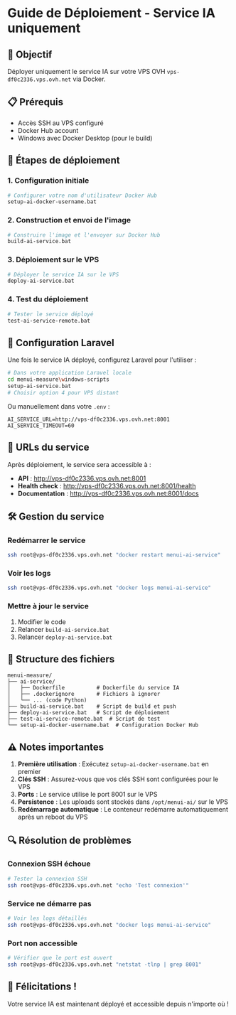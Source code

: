# Guide de Déploiement - Service IA uniquement

## 🎯 Objectif
Déployer uniquement le service IA sur votre VPS OVH `vps-df0c2336.vps.ovh.net` via Docker.

## 📋 Prérequis
- Accès SSH au VPS configuré
- Docker Hub account
- Windows avec Docker Desktop (pour le build)

## 🚀 Étapes de déploiement

### 1. Configuration initiale
```bash
# Configurer votre nom d'utilisateur Docker Hub
setup-ai-docker-username.bat
```

### 2. Construction et envoi de l'image
```bash
# Construire l'image et l'envoyer sur Docker Hub
build-ai-service.bat
```

### 3. Déploiement sur le VPS
```bash
# Déployer le service IA sur le VPS
deploy-ai-service.bat
```

### 4. Test du déploiement
```bash
# Tester le service déployé
test-ai-service-remote.bat
```

## 🔧 Configuration Laravel

Une fois le service IA déployé, configurez Laravel pour l'utiliser :

```bash
# Dans votre application Laravel locale
cd menui-measure\windows-scripts
setup-ai-service.bat
# Choisir option 4 pour VPS distant
```

Ou manuellement dans votre `.env` :
```env
AI_SERVICE_URL=http://vps-df0c2336.vps.ovh.net:8001
AI_SERVICE_TIMEOUT=60
```

## 📡 URLs du service

Après déploiement, le service sera accessible à :
- **API** : http://vps-df0c2336.vps.ovh.net:8001
- **Health check** : http://vps-df0c2336.vps.ovh.net:8001/health
- **Documentation** : http://vps-df0c2336.vps.ovh.net:8001/docs

## 🛠 Gestion du service

### Redémarrer le service
```bash
ssh root@vps-df0c2336.vps.ovh.net "docker restart menui-ai-service"
```

### Voir les logs
```bash
ssh root@vps-df0c2336.vps.ovh.net "docker logs menui-ai-service"
```

### Mettre à jour le service
1. Modifier le code
2. Relancer `build-ai-service.bat`
3. Relancer `deploy-ai-service.bat`

## 📁 Structure des fichiers

```
menui-measure/
├── ai-service/
│   ├── Dockerfile          # Dockerfile du service IA
│   ├── .dockerignore       # Fichiers à ignorer
│   └── ... (code Python)
├── build-ai-service.bat    # Script de build et push
├── deploy-ai-service.bat   # Script de déploiement
├── test-ai-service-remote.bat  # Script de test
└── setup-ai-docker-username.bat  # Configuration Docker Hub
```

## ⚠️ Notes importantes

1. **Première utilisation** : Exécutez `setup-ai-docker-username.bat` en premier
2. **Clés SSH** : Assurez-vous que vos clés SSH sont configurées pour le VPS
3. **Ports** : Le service utilise le port 8001 sur le VPS
4. **Persistence** : Les uploads sont stockés dans `/opt/menui-ai/` sur le VPS
5. **Redémarrage automatique** : Le conteneur redémarre automatiquement après un reboot du VPS

## 🔍 Résolution de problèmes

### Connexion SSH échoue
```bash
# Tester la connexion SSH
ssh root@vps-df0c2336.vps.ovh.net "echo 'Test connexion'"
```

### Service ne démarre pas
```bash
# Voir les logs détaillés
ssh root@vps-df0c2336.vps.ovh.net "docker logs menui-ai-service"
```

### Port non accessible
```bash
# Vérifier que le port est ouvert
ssh root@vps-df0c2336.vps.ovh.net "netstat -tlnp | grep 8001"
```

## 🎉 Félicitations !

Votre service IA est maintenant déployé et accessible depuis n'importe où !


